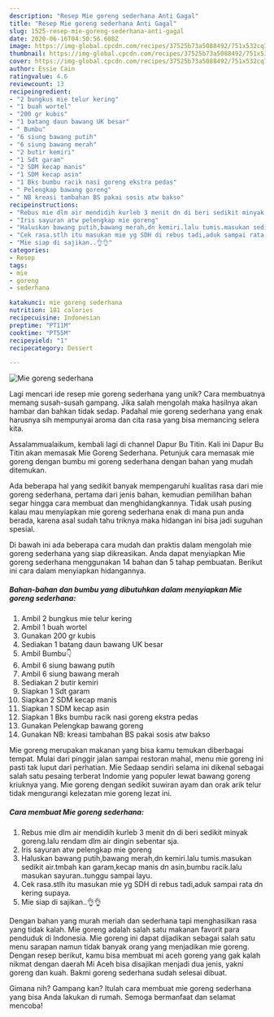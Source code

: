 ```yaml
---
description: "Resep Mie goreng sederhana Anti Gagal"
title: "Resep Mie goreng sederhana Anti Gagal"
slug: 1525-resep-mie-goreng-sederhana-anti-gagal
date: 2020-06-16T04:50:56.608Z
image: https://img-global.cpcdn.com/recipes/37525b73a5088492/751x532cq70/mie-goreng-sederhana-foto-resep-utama.jpg
thumbnail: https://img-global.cpcdn.com/recipes/37525b73a5088492/751x532cq70/mie-goreng-sederhana-foto-resep-utama.jpg
cover: https://img-global.cpcdn.com/recipes/37525b73a5088492/751x532cq70/mie-goreng-sederhana-foto-resep-utama.jpg
author: Essie Cain
ratingvalue: 4.6
reviewcount: 13
recipeingredient:
- "2 bungkus mie telur kering"
- "1 buah wortel"
- "200 gr kubis"
- "1 batang daun bawang UK besar"
- " Bumbu"
- "6 siung bawang putih"
- "6 siung bawang merah"
- "2 butir kemiri"
- "1 Sdt garam"
- "2 SDM kecap manis"
- "1 SDM kecap asin"
- "1 Bks bumbu racik nasi goreng ekstra pedas"
- " Pelengkap bawang goreng"
- " NB kreasi tambahan BS pakai sosis atw bakso"
recipeinstructions:
- "Rebus mie dlm air mendidih kurleb 3 menit dn di beri sedikit minyak goreng.lalu rendam dlm air dingin sebentar sja."
- "Iris sayuran atw pelengkap mie goreng"
- "Haluskan bawang putih,bawang merah,dn kemiri.lalu tumis.masukan sedikit air.tmbah kan garam,kecap manis dn asin,bumbu racik.lalu masukan sayuran..tunggu sampai layu."
- "Cek rasa.stlh itu masukan mie yg SDH di rebus tadi,aduk sampai rata dn kering supaya."
- "Mie siap di sajikan..👌👌"
categories:
- Resep
tags:
- mie
- goreng
- sederhana

katakunci: mie goreng sederhana 
nutrition: 181 calories
recipecuisine: Indonesian
preptime: "PT11M"
cooktime: "PT55M"
recipeyield: "1"
recipecategory: Dessert

---
```



![Mie goreng sederhana](https://img-global.cpcdn.com/recipes/37525b73a5088492/751x532cq70/mie-goreng-sederhana-foto-resep-utama.jpg)

Lagi mencari ide resep mie goreng sederhana yang unik? Cara membuatnya memang susah-susah gampang. Jika salah mengolah maka hasilnya akan hambar dan bahkan tidak sedap. Padahal mie goreng sederhana yang enak harusnya sih mempunyai aroma dan cita rasa yang bisa memancing selera kita.

Assalammualaikum, kembali lagi di channel Dapur Bu Titin. Kali ini Dapur Bu Titin akan memasak Mie Goreng Sederhana. Petunjuk cara memasak mie goreng dengan bumbu mi goreng sederhana dengan bahan yang mudah ditemukan.

Ada beberapa hal yang sedikit banyak mempengaruhi kualitas rasa dari mie goreng sederhana, pertama dari jenis bahan, kemudian pemilihan bahan segar hingga cara membuat dan menghidangkannya. Tidak usah pusing kalau mau menyiapkan mie goreng sederhana enak di mana pun anda berada, karena asal sudah tahu triknya maka hidangan ini bisa jadi suguhan spesial.


Di bawah ini ada beberapa cara mudah dan praktis dalam mengolah mie goreng sederhana yang siap dikreasikan. Anda dapat menyiapkan Mie goreng sederhana menggunakan 14 bahan dan 5 tahap pembuatan. Berikut ini cara dalam menyiapkan hidangannya.

<!--inarticleads1-->

##### Bahan-bahan dan bumbu yang dibutuhkan dalam menyiapkan Mie goreng sederhana:

1. Ambil 2 bungkus mie telur kering
1. Ambil 1 buah wortel
1. Gunakan 200 gr kubis
1. Sediakan 1 batang daun bawang UK besar
1. Ambil  Bumbu👇
1. Ambil 6 siung bawang putih
1. Ambil 6 siung bawang merah
1. Sediakan 2 butir kemiri
1. Siapkan 1 Sdt garam
1. Siapkan 2 SDM kecap manis
1. Siapkan 1 SDM kecap asin
1. Siapkan 1 Bks bumbu racik nasi goreng ekstra pedas
1. Gunakan  Pelengkap bawang goreng
1. Gunakan  NB: kreasi tambahan BS pakai sosis atw bakso


Mie goreng merupakan makanan yang bisa kamu temukan diberbagai tempat. Mulai dari pinggir jalan sampai restoran mahal, menu mie goreng ini pasti tak luput dari perhatian. Mie Sedaap sendiri selama ini dikenal sebagai salah satu pesaing terberat Indomie yang populer lewat bawang goreng kriuknya yang. Mie goreng dengan sedikit suwiran ayam dan orak arik telur tidak mengurangi kelezatan mie goreng lezat ini. 

<!--inarticleads2-->

##### Cara membuat Mie goreng sederhana:

1. Rebus mie dlm air mendidih kurleb 3 menit dn di beri sedikit minyak goreng.lalu rendam dlm air dingin sebentar sja.
1. Iris sayuran atw pelengkap mie goreng
1. Haluskan bawang putih,bawang merah,dn kemiri.lalu tumis.masukan sedikit air.tmbah kan garam,kecap manis dn asin,bumbu racik.lalu masukan sayuran..tunggu sampai layu.
1. Cek rasa.stlh itu masukan mie yg SDH di rebus tadi,aduk sampai rata dn kering supaya.
1. Mie siap di sajikan..👌👌


Dengan bahan yang murah meriah dan sederhana tapi menghasilkan rasa yang tidak kalah. Mie goreng adalah salah satu makanan favorit para penduduk di Indonesia. Mie goreng ini dapat dijadikan sebagai salah satu menu sarapan namun tidak banyak orang yang menjadikan mie goreng. Dengan resep berikut, kamu bisa membuat mi aceh goreng yang gak kalah nikmat dengan daerah Mi Aceh bisa disajikan menjadi dua jenis, yakni goreng dan kuah. Bakmi goreng sederhana sudah selesai dibuat. 

Gimana nih? Gampang kan? Itulah cara membuat mie goreng sederhana yang bisa Anda lakukan di rumah. Semoga bermanfaat dan selamat mencoba!
